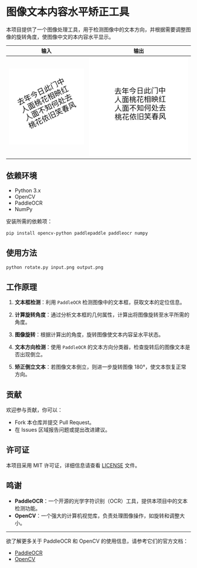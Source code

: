 # 图像文本内容水平矫正工具

本项目提供了一个图像处理工具，用于检测图像中的文本方向，并根据需要调整图像的旋转角度，使图像中文的本内容水平显示。

| 输入         | 输出        |
| ------------------------ | ------------------------ |
| ![输入图像](input.png)    | ![输出图像](output.png)   |

## 依赖环境

- Python 3.x
- OpenCV
- PaddleOCR
- NumPy


安装所需的依赖项：

```bash
pip install opencv-python paddlepaddle paddleocr numpy
```

## 使用方法
```
python rotate.py input.png output.png
```

## 工作原理

1. **文本框检测**：利用 `PaddleOCR` 检测图像中的文本框，获取文本的定位信息。

2. **计算旋转角度**：通过分析文本框的几何属性，计算出将图像旋转至水平所需的角度。

3. **图像旋转**：根据计算出的角度，旋转图像使文本内容呈水平状态。

4. **文本方向检测**：使用 `PaddleOCR` 的文本方向分类器，检查旋转后的图像文本是否出现倒立。

5. **矫正倒立文本**：若图像文本倒立，则进一步旋转图像 180°，使文本恢复正常方向。

## 贡献

欢迎参与贡献，你可以：

- Fork 本仓库并提交 Pull Request。
- 在 Issues 区域报告问题或提出改进建议。

## 许可证

本项目采用 MIT 许可证，详细信息请查看 [LICENSE](LICENSE) 文件。

## 鸣谢

- **PaddleOCR**：一个开源的光学字符识别（OCR）工具，提供本项目中的文本检测功能。
- **OpenCV**：一个强大的计算机视觉库，负责处理图像操作，如旋转和调整大小。

---

欲了解更多关于 PaddleOCR 和 OpenCV 的使用信息，请参考它们的官方文档：
- [PaddleOCR](https://github.com/PaddlePaddle/PaddleOCR)
- [OpenCV](https://opencv.org/)
